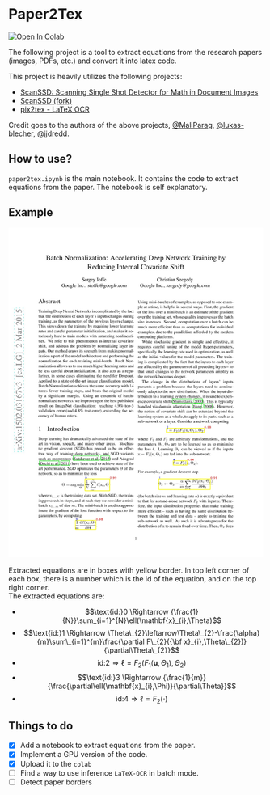 # Paper2Tex

[![Open In Colab](https://colab.research.google.com/assets/colab-badge.svg)](https://colab.research.google.com/drive/1AXFDdhkypYQkBOpZ8MLpHHzDfI86R8Ba?usp=sharing)


The following project is a tool to extract equations from the research papers (images, PDFs, etc.) and convert it into latex code. 

This project is heavily utilizes the following projects:

- [ScanSSD: Scanning Single Shot Detector for Math in Document Images](https://github.com/MaliParag/ScanSSD)
- [ScanSSD (fork)](https://github.com/jjdredd/ScanSSD/)
- [pix2tex - LaTeX OCR](https://github.com/lukas-blecher/LaTeX-OCR/)

Credit goes to the authors of the above projects, [@MaliParag](https://github.com/MaliParag), [@lukas-blecher](https://github.com/lukas-blecher/LaTeX-OCR/), [@jjdredd](https://github.com/jjdredd).

## How to use?

`paper2tex.ipynb` is the main notebook. It contains the code to extract equations from the paper. The notebook is self explanatory.


## Example

<img src="./demo/page3.jpg" alt= “” width = "512" >

Extracted equations are in boxes with yellow border. In top left corner of each box, there is a number which is the id of the equation, and on the top right corner.  
The extracted equations are:

- $$\text{id:}0 \Rightarrow {\frac{1}{N}}\sum_{i=1}^{N}\ell(\mathbf{x}_{i},\Theta)$$
- $$\text{id:}1 \Rightarrow \Theta\_{2}\leftarrow\Theta\_{2}-\frac{\alpha}{m}\sum\_{i=1}^{m}\frac{\partial F\_{2}({\bf x}_{i},\Theta\_{2})}{\partial\Theta\_{2}}$$      
- $$\text{id:}2 \Rightarrow \ell=F_{2}(F_{1}(\mathbf{u},\Theta_{1}),\Theta_{2})$$
- $$\text{id:}3 \Rightarrow {\frac{1}{m}}{\frac{\partial\ell(\mathbf{x}_{i},\Phi)}{\partial\Theta}}$$
- $$\text{id:}4 \Rightarrow \ell=F_{2}(\cdot)$$

## Things to do

- [x] Add a notebook to extract equations from the paper.
- [x] Implement a GPU version of the code.
- [x] Upload it to the `colab`
- [ ] Find a way to use inference `LaTeX-OCR` in batch mode.
- [ ] Detect paper borders

